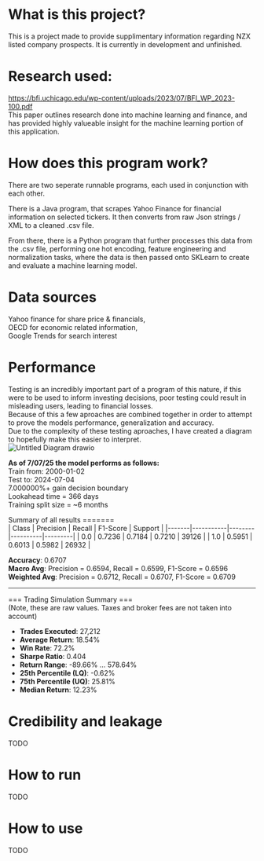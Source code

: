 # What is this project?
This is a project made to provide supplimentary information regarding NZX listed company prospects.
It is currently in development and unfinished.

# Research used:
https://bfi.uchicago.edu/wp-content/uploads/2023/07/BFI_WP_2023-100.pdf <br>
This paper outlines research done into machine learning and finance, and has provided highly valueable insight for the machine learning portion of this application.

# How does this program work?
There are two seperate runnable programs, each used in conjunction with each other.<br>

There is a Java program, that scrapes Yahoo Finance for financial information on selected tickers. It then converts from raw Json strings / XML to a cleaned .csv file.<br>

From there, there is a Python program that further processes this data from the .csv file, performing one hot encoding, feature engineering and normalization tasks, where the data is then passed onto SKLearn to create and evaluate a machine learning model. 

# Data sources
Yahoo finance for share price & financials,<br>
OECD for economic related information,<br>
Google Trends for search interest

# Performance
Testing is an incredibly important part of a program of this nature, if this were to be used to inform investing decisions, poor testing could result in misleading users, leading to financial losses. <br>
Because of this a few aproaches are combined together in order to attempt to prove the models performance, generalization and accuracy. <br>
Due to the complexity of these testing aproaches, I have created a diagram to hopefully make this easier to interpret. <br>
![Untitled Diagram drawio](https://github.com/user-attachments/assets/36d9e3b4-a1a8-40fb-8f10-eac11a446642)

**As of 7/07/25 the model performs as follows:**<br>
Train from: 2000-01-02<br>
Test to: 2024-07-04<br>
7.000000%+ gain decision boundary<br>
Lookahead time = 366 days<br>
Training split size = ~6 months<br>

Summary of all results =======<br>
| Class | Precision | Recall | F1-Score | Support |
|-------|-----------|--------|----------|---------|
| 0.0   | 0.7236    | 0.7184 | 0.7210   | 39126   |
| 1.0   | 0.5951    | 0.6013 | 0.5982   | 26932   |

**Accuracy**: 0.6707  
**Macro Avg**: Precision = 0.6594, Recall = 0.6599, F1-Score = 0.6596  
**Weighted Avg**: Precision = 0.6712, Recall = 0.6707, F1-Score = 0.6709

---

=== Trading Simulation Summary ===<br>
(Note, these are raw values. Taxes and broker fees are not taken into account)<br>
- **Trades Executed**: 27,212  
- **Average Return**: 18.54%  
- **Win Rate**: 72.2%  
- **Sharpe Ratio**: 0.404  
- **Return Range**: -89.66% … 578.64%  
- **25th Percentile (LQ)**: -0.62%  
- **75th Percentile (UQ)**: 25.81%  
- **Median Return**: 12.23%


# Credibility and leakage
TODO

# How to run
TODO 

# How to use
TODO

